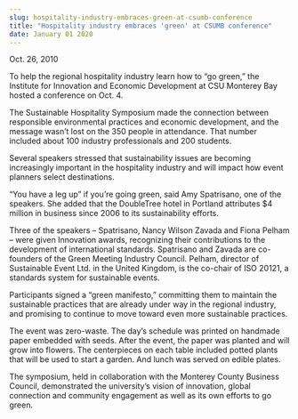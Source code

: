 ```yaml
---
slug: hospitality-industry-embraces-green-at-csumb-conference
title: "Hospitality industry embraces 'green' at CSUMB conference"
date: January 01 2020
---
```


 
<p>Oct. 26, 2010</p>
<p>
  To help the regional hospitality industry learn how to “go green,” the
  Institute for Innovation and Economic Development at CSU Monterey Bay hosted a
  conference on Oct. 4.
</p>
<p>
  The Sustainable Hospitality Symposium made the connection between responsible
  environmental practices and economic development, and the message wasn’t lost
  on the 350 people in attendance. That number included about 100 industry
  professionals and 200 students.
</p>
<p>
  Several speakers stressed that sustainability issues are becoming increasingly
  important in the hospitality industry and will impact how event planners
  select destinations.
</p>
<p>
  “You have a leg up” if you’re going green, said Amy Spatrisano, one of the
  speakers. She added that the DoubleTree hotel in Portland attributes $4
  million in business since 2006 to its sustainability efforts.
</p>
<p>
  Three of the speakers – Spatrisano, Nancy Wilson Zavada and Fiona Pelham –
  were given Innovation awards, recognizing their contributions to the
  development of international standards. Spatrisano and Zavada are co-founders
  of the Green Meeting Industry Council. Pelham, director of Sustainable Event
  Ltd. in the United Kingdom, is the co-chair of ISO 20121, a standards system
  for sustainable events.
</p>
<p>
  Participants signed a “green manifesto,” committing them to maintain the
  sustainable practices that are already under way in the regional industry, and
  promising to continue to move toward even more sustainable practices.
</p>
<p>
  The event was zero-waste. The day’s schedule was printed on handmade paper
  embedded with seeds. After the event, the paper was planted and will grow into
  flowers. The centerpieces on each table included potted plants that will be
  used to start a garden. And lunch was served on edible plates.
</p>
<p>
  The symposium, held in collaboration with the Monterey County Business
  Council, demonstrated the university’s vision of innovation, global connection
  and community engagement as well as its own efforts to go green.
</p>
 
